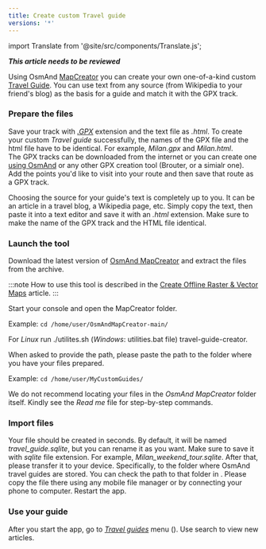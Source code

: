 ```yaml
---
title: Create custom Travel guide
versions: '*'
---
```


import Translate from '@site/src/components/Translate.js';


**_This article needs to be reviewed_**

Using OsmAnd [MapCreator](../../versions/map-creator.md) you can create your own one-of-a-kind custom [Travel Guide](../../user/plan-route/travel-guides.md).  You can use text from any source (from Wikipedia to your friend's blog) as the basis for a guide and match it with the GPX track.  

### Prepare the files

Save your track with *[.GPX](../osmand-file-formats/osmand-gpx.md)* extension and the text file as *.html*. To create your custom *Travel guide* successfully, the names of the GPX file and the html file have to be identical. For example, *Milan.gpx* and *Milan.html*.  
The GPX tracks can be downloaded from the internet or you can create one [using OsmAnd](../../user/plan-route/create-route.md) or any other GPX creation tool (Brouter, or a simialr one).  
Add the points you'd like to visit into your route and then save that route as a GPX track.  

Choosing the source for your guide's text is completely up to you. It can be an article in a travel blog, a Wikipedia page, etc. Simply copy the text, then paste it into a text editor and save it with an *.html* extension. Make sure to make the name of the GPX track and the HTML file identical.

### Launch the tool

Download the latest version of [OsmAnd MapCreator](http://download.osmand.net/latest-night-build/OsmAndMapCreator-main.zip) and extract the files from the archive.  

:::note
How to use this tool is described in the [Create Offline Raster & Vector Maps](./create-offline-maps-yourself.md#osmandmapcreator) article.
:::

Start your console and open the MapCreator folder.

Example: `cd /home/user/OsmAndMapCreator-main/`

For *Linux* run ./utilites.sh (*Windows*: utilities.bat file) travel-guide-creator.  

When asked to provide the path, please paste the path to the folder where you have your files prepared.

Example: `cd /home/user/MyCustomGuides/`

We do not recommend locating your files in the *OsmAnd MapCreator* folder itself. Kindly see the *Read me* file for step-by-step commands.

### Import files

Your file should be created in seconds. By default, it will be named *travel_guide.sqlite*, but you can rename it as you want. Make sure to save it with *sqlite* file extension. For example, *Milan_weekend_tour.sqlite*. After that, please transfer it to your device. Specifically, to the folder where OsmAnd travel guides are stored. You can check the path to that folder in *<Translate android="true" ids="shared_string_menu,shared_string_settings,osmand_settings,application_dir"/>*. Please copy the file there using any mobile file manager or by connecting your phone to computer. Restart the app.

### Use your guide

After you start the app, go to *[Travel guides](../../user/plan-route/travel-guides.md)* menu (*<Translate android="true" ids="shared_string_menu,shared_string_travel_guides"/>*). Use search to view new articles.
